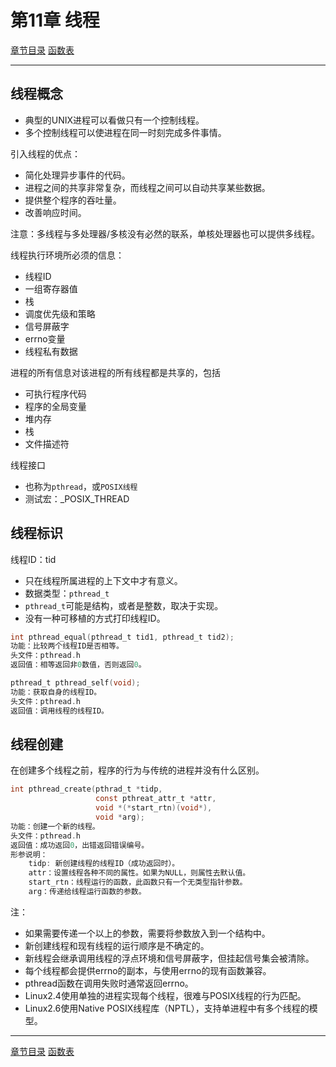 <h1 id=file_notes>
    第11章 线程
</h1>

[章节目录](../../README.md#title_ch11 "返回章节目录")
[函数表](func.md "进入函数表")

---

<h2 id=ch_11.2>
    线程概念
</h2>

* 典型的UNIX进程可以看做只有一个控制线程。
* 多个控制线程可以使进程在同一时刻完成多件事情。

引入线程的优点：
* 简化处理异步事件的代码。
* 进程之间的共享非常复杂，而线程之间可以自动共享某些数据。
* 提供整个程序的吞吐量。
* 改善响应时间。

注意：多线程与多处理器/多核没有必然的联系，单核处理器也可以提供多线程。

线程执行环境所必须的信息：
* 线程ID
* 一组寄存器值
* 栈
* 调度优先级和策略
* 信号屏蔽字
* errno变量
* 线程私有数据

进程的所有信息对该进程的所有线程都是共享的，包括
* 可执行程序代码
* 程序的全局变量
* 堆内存
* 栈
* 文件描述符

线程接口
* 也称为`pthread`，或`POSIX线程`
* 测试宏：_POSIX_THREAD

<h2 id=ch_11.3>
    线程标识
</h2>

线程ID：tid
* 只在线程所属进程的上下文中才有意义。
* 数据类型：`pthread_t`
* `pthread_t`可能是结构，或者是整数，取决于实现。
* 没有一种可移植的方式打印线程ID。

```c
int pthread_equal(pthread_t tid1, pthread_t tid2);
功能：比较两个线程ID是否相等。
头文件：pthread.h
返回值：相等返回非0数值，否则返回0。

pthread_t pthread_self(void);
功能：获取自身的线程ID。
头文件：pthread.h
返回值：调用线程的线程ID。
```

<h2 id=ch_11.4>
    线程创建
</h2>

在创建多个线程之前，程序的行为与传统的进程并没有什么区别。

```c
int pthread_create(pthrad_t *tidp,
                   const pthreat_attr_t *attr,
                   void *(*start_rtn)(void*), 
                   void *arg);
功能：创建一个新的线程。
头文件：pthread.h
返回值：成功返回0，出错返回错误编号。
形参说明：
    tidp: 新创建线程的线程ID（成功返回时）。
    attr：设置线程各种不同的属性。如果为NULL，则属性去默认值。
    start_rtn：线程运行的函数，此函数只有一个无类型指针参数。
    arg：传递给线程运行函数的参数。
```

注：
* 如果需要传递一个以上的参数，需要将参数放入到一个结构中。
* 新创建线程和现有线程的运行顺序是不确定的。
* 新线程会继承调用线程的浮点环境和信号屏蔽字，但挂起信号集会被清除。
* 每个线程都会提供errno的副本，与使用errno的现有函数兼容。
* pthread函数在调用失败时通常返回errno。
* Linux2.4使用单独的进程实现每个线程，很难与POSIX线程的行为匹配。
* Linux2.6使用Native POSIX线程库（NPTL），支持单进程中有多个线程的模型。

---

[章节目录](../../README.md#title_ch11 "返回章节目录")
[函数表](func.md "进入函数表")